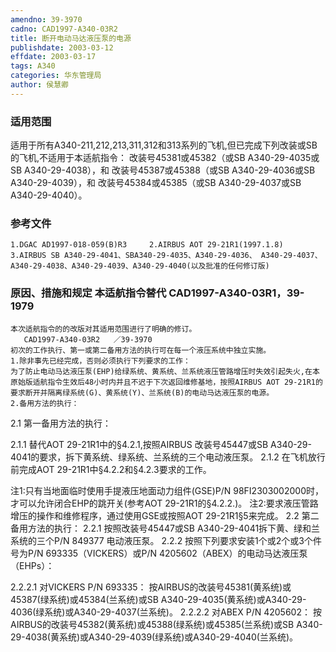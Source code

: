 ```yaml
---
amendno: 39-3970
cadno: CAD1997-A340-03R2
title: 断开电动马达液压泵的电源
publishdate: 2003-03-12
effdate: 2003-03-17
tags: A340
categories: 华东管理局
author: 侯慧卿
---
```


### 适用范围 
适用于所有A340-211,212,213,311,312和313系列的飞机,但已完成下列改装或SB的飞机,不适用于本适航指令：     改装号45381或45382（或SB A340-29-4035或SB A340-29-4038），和     改装号45387或45388（或SB A340-29-4036或SB A340-29-4039），和     改装号45384或45385（或SB A340-29-4037或SB A340-29-4040）。

<!--more-->
### 参考文件
    1.DGAC AD1997-018-059(B)R3     2.AIRBUS AOT 29-21R1(1997.1.8) 
    3.AIRBUS SB A340-29-4041、SBA340-29-4035、A340-29-4036、 A340-29-4037、A340-29-4038、A340-29-4039、A340-29-4040(以及批准的任何修订版) 

### 原因、措施和规定 本适航指令替代 CAD1997-A340-03R1，39-1979 
    本次适航指令的的改版对其适用范围进行了明确的修订。 
       CAD1997-A340-03R2   ／39-3970 
    初次的工作执行、第一或第二备用方法的执行可在每一个液压系统中独立实施。 
    1.除非事先已经完成，否则必须执行下列要求的工作：     
    为了防止电动马达液压泵(EHP)给绿系统、黄系统、兰系统液压管路增压时失效引起失火,在本原始版适航指令生效后48小时内并且不迟于下次返回维修基地，按照AIRBUS AOT 29-21R1的要求断开并隔离绿系统(G)、黄系统(Y)、兰系统(B)的电动马达液压泵的电源。 
    2.备用方法的执行： 
2.1
 第一备用方法的执行： 

2.1.1
 替代AOT 29-21R1中的§4.2.1,按照AIRBUS 改装号45447或SB A340-29-4041的要求，拆下黄系统、绿系统、兰系统的三个电动液压泵。 
2.1.2
 在飞机放行前完成AOT 29-21R1中§4.2.2和§4.2.3要求的工作。 

注1:只有当地面临时使用手提液压地面动力组件(GSE)P/N 98FI2303002000时，才可以允许闭合EHP的跳开关(参考AOT 29-21R1的§4.2.2.)。 
注2:要求液压管路增压的操作和维修程序，通过使用GSE或按照AOT 29-21R1§5来完成。 
2.2 第二备用方法的执行： 
2.2.1
 按照改装号45447或SB A340-29-4041拆下黄、绿和兰系统的三个P/N 849377 电动液压泵。 
2.2.2
 按照下列要求安装1个或2个或3个件号为P/N 693335（VICKERS）或P/N 4205602（ABEX）的电动马达液压泵（EHPs）： 

2.2.2.1 对VICKERS P/N 693335： 
    按AIRBUS的改装号45381(黄系统)或45387(绿系统)或45384(兰系统)或SB A340-29-4035(黄系统)或A340-29-4036(绿系统)或A340-29-4037(兰系统)。 
2.2.2.2 对ABEX P/N 4205602：
    按AIRBUS的改装号45382(黄系统)或45388(绿系统)或45385(兰系统)或SB A340-29-4038(黄系统)或A340-29-4039(绿系统)或A340-29-4040(兰系统)。
